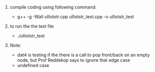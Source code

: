 1. compile coding using following command:
    - g++ -g -Wall ulliststr.cpp ulliststr_test.cpp -o ulliststr_test

2. to run the the test file
    - ./ulliststr_test 

3. Note:
    - dat4 is testing if the there is a call to pop front/back on an empty node, but Prof Reddekop says to ignore that edge case
    - undefined case
